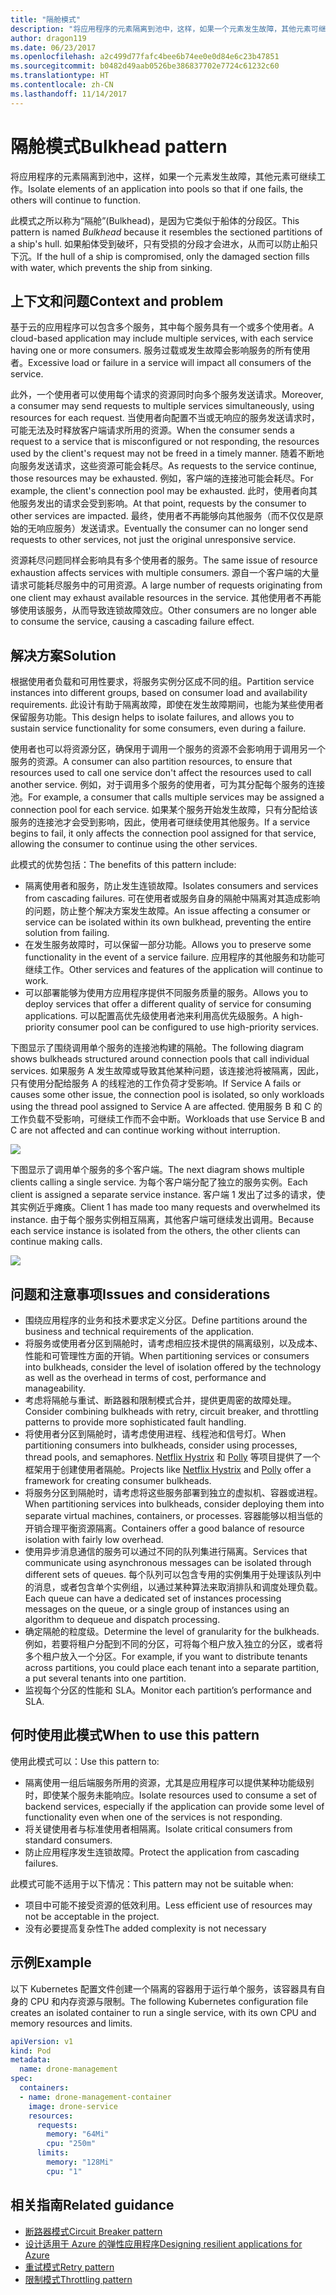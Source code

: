 ```yaml
---
title: "隔舱模式"
description: "将应用程序的元素隔离到池中，这样，如果一个元素发生故障，其他元素可继续工作"
author: dragon119
ms.date: 06/23/2017
ms.openlocfilehash: a2c499d77fafc4bee6b74ee0e0d84e6c23b47851
ms.sourcegitcommit: b0482d49aab0526be386837702e7724c61232c60
ms.translationtype: HT
ms.contentlocale: zh-CN
ms.lasthandoff: 11/14/2017
---
```

# <a name="bulkhead-pattern"></a><span data-ttu-id="f4721-103">隔舱模式</span><span class="sxs-lookup"><span data-stu-id="f4721-103">Bulkhead pattern</span></span>

<span data-ttu-id="f4721-104">将应用程序的元素隔离到池中，这样，如果一个元素发生故障，其他元素可继续工作。</span><span class="sxs-lookup"><span data-stu-id="f4721-104">Isolate elements of an application into pools so that if one fails, the others will continue to function.</span></span>

<span data-ttu-id="f4721-105">此模式之所以称为“隔舱”(Bulkhead)，是因为它类似于船体的分段区。</span><span class="sxs-lookup"><span data-stu-id="f4721-105">This pattern is named *Bulkhead* because it resembles the sectioned partitions of a ship's hull.</span></span> <span data-ttu-id="f4721-106">如果船体受到破坏，只有受损的分段才会进水，从而可以防止船只下沉。</span><span class="sxs-lookup"><span data-stu-id="f4721-106">If the hull of a ship is compromised, only the damaged section fills with water, which prevents the ship from sinking.</span></span> 

## <a name="context-and-problem"></a><span data-ttu-id="f4721-107">上下文和问题</span><span class="sxs-lookup"><span data-stu-id="f4721-107">Context and problem</span></span>

<span data-ttu-id="f4721-108">基于云的应用程序可以包含多个服务，其中每个服务具有一个或多个使用者。</span><span class="sxs-lookup"><span data-stu-id="f4721-108">A cloud-based application may include multiple services, with each service having one or more consumers.</span></span> <span data-ttu-id="f4721-109">服务过载或发生故障会影响服务的所有使用者。</span><span class="sxs-lookup"><span data-stu-id="f4721-109">Excessive load or failure in a service will impact all consumers of the service.</span></span>

<span data-ttu-id="f4721-110">此外，一个使用者可以使用每个请求的资源同时向多个服务发送请求。</span><span class="sxs-lookup"><span data-stu-id="f4721-110">Moreover, a consumer may send requests to multiple services simultaneously, using resources for each request.</span></span> <span data-ttu-id="f4721-111">当使用者向配置不当或无响应的服务发送请求时，可能无法及时释放客户端请求所用的资源。</span><span class="sxs-lookup"><span data-stu-id="f4721-111">When the consumer sends a request to a service that is misconfigured or not responding, the resources used by the client's request may not be freed in a timely manner.</span></span> <span data-ttu-id="f4721-112">随着不断地向服务发送请求，这些资源可能会耗尽。</span><span class="sxs-lookup"><span data-stu-id="f4721-112">As requests to the service continue, those resources may be exhausted.</span></span> <span data-ttu-id="f4721-113">例如，客户端的连接池可能会耗尽。</span><span class="sxs-lookup"><span data-stu-id="f4721-113">For example, the client's connection pool may be exhausted.</span></span> <span data-ttu-id="f4721-114">此时，使用者向其他服务发出的请求会受到影响。</span><span class="sxs-lookup"><span data-stu-id="f4721-114">At that point, requests by the consumer to other services are impacted.</span></span> <span data-ttu-id="f4721-115">最终，使用者不再能够向其他服务（而不仅仅是原始的无响应服务）发送请求。</span><span class="sxs-lookup"><span data-stu-id="f4721-115">Eventually the consumer can no longer send requests to other services, not just the original unresponsive service.</span></span>

<span data-ttu-id="f4721-116">资源耗尽问题同样会影响具有多个使用者的服务。</span><span class="sxs-lookup"><span data-stu-id="f4721-116">The same issue of resource exhaustion affects services with multiple consumers.</span></span> <span data-ttu-id="f4721-117">源自一个客户端的大量请求可能耗尽服务中的可用资源。</span><span class="sxs-lookup"><span data-stu-id="f4721-117">A large number of requests originating from one client may exhaust available resources in the service.</span></span> <span data-ttu-id="f4721-118">其他使用者不再能够使用该服务，从而导致连锁故障效应。</span><span class="sxs-lookup"><span data-stu-id="f4721-118">Other consumers are no longer able to consume the service, causing a cascading failure effect.</span></span>

## <a name="solution"></a><span data-ttu-id="f4721-119">解决方案</span><span class="sxs-lookup"><span data-stu-id="f4721-119">Solution</span></span>

<span data-ttu-id="f4721-120">根据使用者负载和可用性要求，将服务实例分区成不同的组。</span><span class="sxs-lookup"><span data-stu-id="f4721-120">Partition service instances into different groups, based on consumer load and availability requirements.</span></span> <span data-ttu-id="f4721-121">此设计有助于隔离故障，即使在发生故障期间，也能为某些使用者保留服务功能。</span><span class="sxs-lookup"><span data-stu-id="f4721-121">This design helps to isolate failures, and allows you to sustain service functionality for some consumers, even during a failure.</span></span>

<span data-ttu-id="f4721-122">使用者也可以将资源分区，确保用于调用一个服务的资源不会影响用于调用另一个服务的资源。</span><span class="sxs-lookup"><span data-stu-id="f4721-122">A consumer can also partition resources, to ensure that resources used to call one service don't affect the resources used to call another service.</span></span> <span data-ttu-id="f4721-123">例如，对于调用多个服务的使用者，可为其分配每个服务的连接池。</span><span class="sxs-lookup"><span data-stu-id="f4721-123">For example, a consumer that calls multiple services may be assigned a connection pool for each service.</span></span> <span data-ttu-id="f4721-124">如果某个服务开始发生故障，只有分配给该服务的连接池才会受到影响，因此，使用者可继续使用其他服务。</span><span class="sxs-lookup"><span data-stu-id="f4721-124">If a service begins to fail, it only affects the connection pool assigned for that service, allowing the consumer to continue using the other services.</span></span>

<span data-ttu-id="f4721-125">此模式的优势包括：</span><span class="sxs-lookup"><span data-stu-id="f4721-125">The benefits of this pattern include:</span></span>

- <span data-ttu-id="f4721-126">隔离使用者和服务，防止发生连锁故障。</span><span class="sxs-lookup"><span data-stu-id="f4721-126">Isolates consumers and services from cascading failures.</span></span> <span data-ttu-id="f4721-127">可在使用者或服务自身的隔舱中隔离对其造成影响的问题，防止整个解决方案发生故障。</span><span class="sxs-lookup"><span data-stu-id="f4721-127">An issue affecting a consumer or service can be isolated within its own bulkhead, preventing the entire solution from failing.</span></span>
- <span data-ttu-id="f4721-128">在发生服务故障时，可以保留一部分功能。</span><span class="sxs-lookup"><span data-stu-id="f4721-128">Allows you to preserve some functionality in the event of a service failure.</span></span> <span data-ttu-id="f4721-129">应用程序的其他服务和功能可继续工作。</span><span class="sxs-lookup"><span data-stu-id="f4721-129">Other services and features of the application will continue to work.</span></span>
- <span data-ttu-id="f4721-130">可以部署能够为使用方应用程序提供不同服务质量的服务。</span><span class="sxs-lookup"><span data-stu-id="f4721-130">Allows you to deploy services that offer a different quality of service for consuming applications.</span></span> <span data-ttu-id="f4721-131">可以配置高优先级使用者池来利用高优先级服务。</span><span class="sxs-lookup"><span data-stu-id="f4721-131">A high-priority consumer pool can be configured to use high-priority services.</span></span> 

<span data-ttu-id="f4721-132">下图显示了围绕调用单个服务的连接池构建的隔舱。</span><span class="sxs-lookup"><span data-stu-id="f4721-132">The following diagram shows bulkheads structured around connection pools that call individual services.</span></span> <span data-ttu-id="f4721-133">如果服务 A 发生故障或导致其他某种问题，该连接池将被隔离，因此，只有使用分配给服务 A 的线程池的工作负荷才受影响。</span><span class="sxs-lookup"><span data-stu-id="f4721-133">If Service A fails or causes some other issue, the connection pool is isolated, so only workloads using the thread pool assigned to Service A are affected.</span></span> <span data-ttu-id="f4721-134">使用服务 B 和 C 的工作负载不受影响，可继续工作而不会中断。</span><span class="sxs-lookup"><span data-stu-id="f4721-134">Workloads that use Service B and C are not affected and can continue working without interruption.</span></span>

![](./_images/bulkhead-1.png) 

<span data-ttu-id="f4721-135">下图显示了调用单个服务的多个客户端。</span><span class="sxs-lookup"><span data-stu-id="f4721-135">The next diagram shows multiple clients calling a single service.</span></span> <span data-ttu-id="f4721-136">为每个客户端分配了独立的服务实例。</span><span class="sxs-lookup"><span data-stu-id="f4721-136">Each client is assigned a separate service instance.</span></span> <span data-ttu-id="f4721-137">客户端 1 发出了过多的请求，使其实例近乎瘫痪。</span><span class="sxs-lookup"><span data-stu-id="f4721-137">Client 1 has made too many requests and overwhelmed its instance.</span></span> <span data-ttu-id="f4721-138">由于每个服务实例相互隔离，其他客户端可继续发出调用。</span><span class="sxs-lookup"><span data-stu-id="f4721-138">Because each service instance is isolated from the others, the other clients can continue making calls.</span></span>

![](./_images/bulkhead-2.png)
     
## <a name="issues-and-considerations"></a><span data-ttu-id="f4721-139">问题和注意事项</span><span class="sxs-lookup"><span data-stu-id="f4721-139">Issues and considerations</span></span>

- <span data-ttu-id="f4721-140">围绕应用程序的业务和技术要求定义分区。</span><span class="sxs-lookup"><span data-stu-id="f4721-140">Define partitions around the business and technical requirements of the application.</span></span>
- <span data-ttu-id="f4721-141">将服务或使用者分区到隔舱时，请考虑相应技术提供的隔离级别，以及成本、性能和可管理性方面的开销。</span><span class="sxs-lookup"><span data-stu-id="f4721-141">When partitioning services or consumers into bulkheads, consider the level of isolation offered by the technology as well as the overhead in terms of cost, performance and manageability.</span></span>
- <span data-ttu-id="f4721-142">考虑将隔舱与重试、断路器和限制模式合并，提供更周密的故障处理。</span><span class="sxs-lookup"><span data-stu-id="f4721-142">Consider combining bulkheads with retry, circuit breaker, and throttling patterns to provide more sophisticated fault handling.</span></span>
- <span data-ttu-id="f4721-143">将使用者分区到隔舱时，请考虑使用进程、线程池和信号灯。</span><span class="sxs-lookup"><span data-stu-id="f4721-143">When partitioning consumers into bulkheads, consider using processes, thread pools, and semaphores.</span></span> <span data-ttu-id="f4721-144">[Netflix Hystrix][hystrix] 和 [Polly][polly] 等项目提供了一个框架用于创建使用者隔舱。</span><span class="sxs-lookup"><span data-stu-id="f4721-144">Projects like [Netflix Hystrix][hystrix] and [Polly][polly] offer a framework for creating consumer bulkheads.</span></span>
- <span data-ttu-id="f4721-145">将服务分区到隔舱时，请考虑将这些服务部署到独立的虚拟机、容器或进程。</span><span class="sxs-lookup"><span data-stu-id="f4721-145">When partitioning services into bulkheads, consider deploying them into separate virtual machines, containers, or processes.</span></span> <span data-ttu-id="f4721-146">容器能够以相当低的开销合理平衡资源隔离。</span><span class="sxs-lookup"><span data-stu-id="f4721-146">Containers offer a good balance of resource isolation with fairly low overhead.</span></span>
- <span data-ttu-id="f4721-147">使用异步消息通信的服务可以通过不同的队列集进行隔离。</span><span class="sxs-lookup"><span data-stu-id="f4721-147">Services that communicate using asynchronous messages can be isolated through different sets of queues.</span></span> <span data-ttu-id="f4721-148">每个队列可以包含专用的实例集用于处理该队列中的消息，或者包含单个实例组，以通过某种算法来取消排队和调度处理负载。</span><span class="sxs-lookup"><span data-stu-id="f4721-148">Each queue can have a dedicated set of instances processing messages on the queue, or a single group of instances using an algorithm to dequeue and dispatch processing.</span></span>
- <span data-ttu-id="f4721-149">确定隔舱的粒度级。</span><span class="sxs-lookup"><span data-stu-id="f4721-149">Determine the level of granularity for the bulkheads.</span></span> <span data-ttu-id="f4721-150">例如，若要将租户分配到不同的分区，可将每个租户放入独立的分区，或者将多个租户放入一个分区。</span><span class="sxs-lookup"><span data-stu-id="f4721-150">For example, if you want to distribute tenants across partitions, you could place each tenant into a separate partition, a put several tenants into one partition.</span></span>
- <span data-ttu-id="f4721-151">监视每个分区的性能和 SLA。</span><span class="sxs-lookup"><span data-stu-id="f4721-151">Monitor each partition’s performance and SLA.</span></span>

## <a name="when-to-use-this-pattern"></a><span data-ttu-id="f4721-152">何时使用此模式</span><span class="sxs-lookup"><span data-stu-id="f4721-152">When to use this pattern</span></span>

<span data-ttu-id="f4721-153">使用此模式可以：</span><span class="sxs-lookup"><span data-stu-id="f4721-153">Use this pattern to:</span></span>

- <span data-ttu-id="f4721-154">隔离使用一组后端服务所用的资源，尤其是应用程序可以提供某种功能级别时，即使某个服务未能响应。</span><span class="sxs-lookup"><span data-stu-id="f4721-154">Isolate resources used to consume a set of backend services, especially if the application can provide some level of functionality even when one of the services is not responding.</span></span>
- <span data-ttu-id="f4721-155">将关键使用者与标准使用者相隔离。</span><span class="sxs-lookup"><span data-stu-id="f4721-155">Isolate critical consumers from standard consumers.</span></span>
- <span data-ttu-id="f4721-156">防止应用程序发生连锁故障。</span><span class="sxs-lookup"><span data-stu-id="f4721-156">Protect the application from cascading failures.</span></span>

<span data-ttu-id="f4721-157">此模式可能不适用于以下情况：</span><span class="sxs-lookup"><span data-stu-id="f4721-157">This pattern may not be suitable when:</span></span>

- <span data-ttu-id="f4721-158">项目中可能不接受资源的低效利用。</span><span class="sxs-lookup"><span data-stu-id="f4721-158">Less efficient use of resources may not be acceptable in the project.</span></span>
- <span data-ttu-id="f4721-159">没有必要提高复杂性</span><span class="sxs-lookup"><span data-stu-id="f4721-159">The added complexity is not necessary</span></span>

## <a name="example"></a><span data-ttu-id="f4721-160">示例</span><span class="sxs-lookup"><span data-stu-id="f4721-160">Example</span></span>

<span data-ttu-id="f4721-161">以下 Kubernetes 配置文件创建一个隔离的容器用于运行单个服务，该容器具有自身的 CPU 和内存资源与限制。</span><span class="sxs-lookup"><span data-stu-id="f4721-161">The following Kubernetes configuration file creates an isolated container to run a single service, with its own CPU and memory resources and limits.</span></span>

```yml
apiVersion: v1
kind: Pod
metadata:
  name: drone-management
spec:
  containers:
  - name: drone-management-container
    image: drone-service
    resources:
      requests:
        memory: "64Mi"
        cpu: "250m"
      limits:
        memory: "128Mi"
        cpu: "1"
```

## <a name="related-guidance"></a><span data-ttu-id="f4721-162">相关指南</span><span class="sxs-lookup"><span data-stu-id="f4721-162">Related guidance</span></span>

- [<span data-ttu-id="f4721-163">断路器模式</span><span class="sxs-lookup"><span data-stu-id="f4721-163">Circuit Breaker pattern</span></span>](./circuit-breaker.md)
- [<span data-ttu-id="f4721-164">设计适用于 Azure 的弹性应用程序</span><span class="sxs-lookup"><span data-stu-id="f4721-164">Designing resilient applications for Azure</span></span>](../resiliency/index.md)
- [<span data-ttu-id="f4721-165">重试模式</span><span class="sxs-lookup"><span data-stu-id="f4721-165">Retry pattern</span></span>](./retry.md)
- [<span data-ttu-id="f4721-166">限制模式</span><span class="sxs-lookup"><span data-stu-id="f4721-166">Throttling pattern</span></span>](./throttling.md)


<!-- links -->

[hystrix]: https://github.com/Netflix/Hystrix
[polly]: https://github.com/App-vNext/Polly